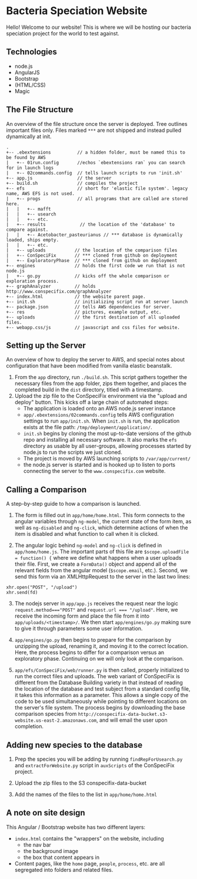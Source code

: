 # Bacteria Speciation Website

Hello! Welcome to our website! This is where we will be hosting our bacteria speciation project for the world to test against.

## Technologies
  - node.js
  - AngularJS
  - Bootstrap
  - (HTML/CSS)
  - Magic

## The File Structure
An overview of the file structure once the server is deployed. Tree outlines important files only. Files marked `***` are not shipped and instead pulled dynamically at init.
```
.
+-- .ebextensions          // a hidden folder, must be named this to be found by AWS
|   +-- 01run.config       //echos `ebextensions ran` you can search for in launch logs 
|   +-- 02commands.config  // tells launch scripts to run 'init.sh'
+-- app.js                 // the server
+-- build.sh               // compiles the project
+-- efs                    // short for 'elastic file system'. legacy name, AWS EFS is not used.
|   +-- progs              // all programs that are called are stored here.
|   |   +-- mafft
|   |   +-- usearch
|   |   +-- etc.
|   +-- results             // the location of the 'database' to compare against.
|   |   +-- Acetobacter_pasteurianus // *** database is dynamically loaded, ships empty.
|   |   +-- etc.
|   +-- uploads           // the location of the comparison files
|   +-- ConSpeciFix       // *** cloned from github on deployment
|   +-- ExploratoryPhase  // *** cloned from github on deployment
+-- engines               // holds the first code we run that is not node.js
|   +-- go.py             // kicks off the whole comparison or exploration process.
+-- graphAnalyzer         // holds http://www.conspecifix.com/graphAnalyzer
+-- index.html            // the website parent page.
+-- init.sh               // initializing script run at server launch
+-- package.json          // tells AWS dependencies for server.
+-- res                   // pictures, example output, etc.
+-- uploads               // the first destination of all uploaded files.
+-- webapp.css/js         // javascript and css files for website.
```

## Setting up the Server

An overview of how to deploy the server to AWS, and special notes about configuration that have been modified from vanilla elastic beanstalk.
1. From the `app` directory, run `./build.sh`. This script gathers together the necessary files from the app folder, zips them together, and places the completed build in the `dist` directory, titled with a timestamp.
2. Upload the zip file to the ConSpeciFix environment via the "upload and deploy" button. This kicks off a large chain of automated steps:
	-  The application is loaded onto an AWS node.js server instance
	- `app/.ebextensions/02commands.config` tells AWS configuration settings to run `app/init.sh`. When `init.sh` is run, the application exists at the file path: `/tmp/deployment/application/`. 
	- `init.sh` begins by cloning the most up-to-date versions of the github repo and installing all necessary software. It also marks the `efs` directory as usable by all user-groups, allowing processes started  by node.js to run the scripts we just cloned.
	- The project is moved by AWS launching scripts to `/var/app/current/`
	- the node.js server is started and is hooked up to listen to ports connecting the server to the `www.conspecifix.com` website.

## Calling a Comparison
A step-by-step guide to how a comparison is launched.

1. The form is filled out in `app/home/home.html`. This form connects to the angular variables through `ng-model`, the current state of the form item, as well as `ng-disabled` and `ng-click`, which determine actions of when the item is disabled and what function to call when it is clicked.

2. The angular logic behind `ng-model` and `ng-click` is defined in `app/home/home.js`. The important parts of this file are `$scope.uploadFile = function() {` where we define what happens when a user uploads their file. First, we create a `FormData()` object and append all of the relevant fields from the angular model (`$scope.email`, etc.). Second, we send this form via an XMLHttpRequest to the server in the last two lines:
```
xhr.open("POST", "/upload")
xhr.send(fd)
```

3. The nodejs server in `app/app.js` receives the request near the logic `request.method==="POST"` and `request.url === "/upload"`. Here, we receive the incoming form and place the file from it into `app/uploads/<timestamp>/`. We then start `app/engines/go.py` making sure to give it through parameters some user information.

4. `app/engines/go.py` then begins to prepare for the comparison by unzipping the upload, renaming it, and moving it to the correct location. Here, the process begins to differ for a comparison versus an exploratory phase. Continuing on we will only look at the comparison.

5. `app/efs/ConSpeciFix/web/runner.py` is then called, properly initialized to run the correct files and uploads. The web variant of ConSpeciFix is different from the Database Building variety in that instead of reading the location of the database and test subject from a standard config file, it takes this information as a parameter. This allows a single copy of the code to be used simultaneously while pointing to different locations on the server's file system. The process begins by downloading the base comparison species from `http://conspecifix-data-bucket.s3-website.us-east-2.amazonaws.com`, and will email the user upon completion.

## Adding new species to the database

1. Prep the species you will be adding by running `findRepForUsearch.py` and `extractForWebsite.py` script in `auxScripts` of the ConSpeciFix project.

2. Upload the zip files to the S3 conspecifix-data-bucket

3. Add the names of the files to the list in `app/home/home.html`

## A note on site design

This Angular / Bootstrap website has two different layers:

 - `index.html` contains the "wrappers" on the website, including
   - the nav bar
   - the background image
   - the box that content appears in
 - Content pages, like the `home` page, `people`, `process`, etc. are all segregated into folders and related files.
